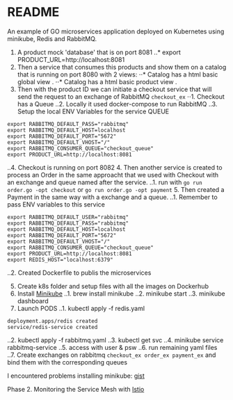 # README

An example of GO microservices application deployed on Kubernetes using minikube, Redis and RabbitMQ. 

1. A product mock 'database' that is on port 8081
..* export PRODUCT_URL=http://localhost:8081
2. Then a service that consumes this products and show them on a catalog that is running on port 8080 with 2 views:
⋅⋅* Catalog has a html basic global view .
 ⋅⋅* Catalog has a html basic product view .
3. Then with the product ID we can initiate a checkout service that will send the request to an exchange of RabbitMQ `checkout_ex`
⋅⋅1. Checkout has a Queue 
..2. Locally it used docker-compose to run RabbitMQ
..3. Setup the local ENV Variables for the service QUEUE
```export RABBITMQ_DEFAULT_USER="rabbitmq"
export RABBITMQ_DEFAULT_PASS="rabbitmq"
export RABBITMQ_DEFAULT_HOST=localhost  
export RABBITMQ_DEFAULT_PORT="5672"
export RABBITMQ_DEFAULT_VHOST="/" 
export RABBITMQ_CONSUMER_QUEUE="checkout_queue"
export PRODUCT_URL=http://localhost:8081
```  
..4. Checkout is running on port 8082
4. Then another service is created to process an Order in the same approacht that we used with Checkout with an exchange and queue named after the service. 
..1. run with `go run order.go -opt checkout`  or `go run order.go -opt payment` 
5. Then created a Payment in the same way with a exchange and a queue. 
..1. Remember to pass ENV variables to this service
``` 
export RABBITMQ_DEFAULT_USER="rabbitmq"
export RABBITMQ_DEFAULT_PASS="rabbitmq"
export RABBITMQ_DEFAULT_HOST=localhost  
export RABBITMQ_DEFAULT_PORT="5672"
export RABBITMQ_DEFAULT_VHOST="/" 
export RABBITMQ_CONSUMER_QUEUE="checkout_queue"
export PRODUCT_URL=http://localhost:8081
export REDIS_HOST="localhost:6379"
``` 
..2. Created Dockerfile to publis the microservices

5. Create k8s folder and setup files with all the images on Dockerhub 
6. Install [Minikube](https://minikube.sigs.k8s.io/docs/start/) 
..1.  brew install minikube
..2.  minikube start
..3.  minikube dashboard
7. Launch PODS
..1. kubectl apply -f redis.yaml
```
deployment.apps/redis created
service/redis-service created
```
..2. kubectl apply -f rabbitmq.yaml
..3. kubectl get svc
..4. minikube  service rabbitmq-service
..5. access with user & psw
..6. run remaining yaml files
..7. Create exchanges on rabbitmq `checkout_ex order_ex payment_ex` and bind them with the corresponding queues

I encountered problems installing minikube: [gist](https://gist.github.com/rahulkumar-aws/65e6fbe16cc71012cef997957a1530a3)

Phase 2. Monitoring the Service Mesh with [Istio](https://istio.io/latest/docs/)




